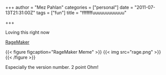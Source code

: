 +++
author = "Mez Pahlan"
categories = ["personal"]
date = "2011-07-13T21:31:00Z"
tags = ["fun"]
title = "fffffffuuuuuuuuuuuu"

+++

Loving this right now

[RageMaker](http://www.ragemaker.net/)

{{< figure figcaption="RageMaker Meme" >}}
    {{< img src="rage.png" >}}
{{< /figure >}}

<!--more-->

Especially the version number. 2 point Ohm!
